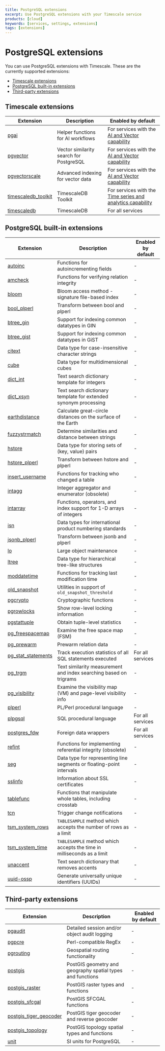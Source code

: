 ```yaml
---
title: PostgreSQL extensions
excerpt: Use PostgreSQL extensions with your Timescale service
products: [cloud]
keywords: [services, settings, extensions]
tags: [extensions]
---
```


# PostgreSQL extensions

You can use PostgreSQL extensions with Timescale. These are the currently
supported extensions:

- [Timescale extensions][timescale-extensions]
- [PostgreSQL built-in extensions][built-ins]
- [Third-party extensions][third-party]

## Timescale extensions

| Extension                                  | Description                            | Enabled by default                                                    |
|--------------------------------------------|----------------------------------------|-----------------------------------------------------------------------|
| [pgai][pgai]                               | Helper functions for AI workflows      | For services with the [AI and Vector capability][services]            |
| [pgvector][pgvector]                       | Vector similarity search for PostgreSQL | For services with the [AI and Vector capability][services]            |
| [pgvectorscale][pgvectorscale]             | Advanced indexing for vector data      | For services with the [AI and Vector capability][services]            |
| [timescaledb_toolkit][timescaledb-toolkit] | TimescaleDB Toolkit                    | For services with the [Time series and analytics capability][services]|
| [timescaledb][timescaledb]                 | TimescaleDB                            | For all services                                                      |

## PostgreSQL built-in extensions

| Extension                                | Description                                                            | Enabled by default  |
|------------------------------------------|------------------------------------------------------------------------|---------------------|
| [autoinc][autoinc]                       | Functions for autoincrementing fields                                  | -                   |
| [amcheck][amcheck]                       | Functions for verifying relation integrity                             | -                   | 
| [bloom][bloom]                           | Bloom access method - signature file-based index                       | -                   |
| [bool_plperl][bool-plper]                | Transform between bool and plperl                                      | -                   |
| [btree_gin][btree-gin]                   | Support for indexing common datatypes in GIN                           | -                   |
| [btree_gist][btree-gist]                 | Support for indexing common datatypes in GiST                          | -                   |
| [citext][citext]                         | Data type for case-insensitive character strings                       | -                   |
| [cube][cube]                             | Data type for multidimensional cubes                                   | -                   |
| [dict_int][dict-int]                     | Text search dictionary template for integers                           | -                   |
| [dict_xsyn][dict-xsyn]                   | Text search dictionary template for extended synonym processing        | -                   |
| [earthdistance][earthdistance]           | Calculate great-circle distances on the surface of the Earth           | -                   |
| [fuzzystrmatch][fuzzystrmatch]           | Determine similarities and distance between strings                    | -                   |
| [hstore][hstore]                         | Data type for storing sets of (key, value) pairs                       | -                   |
| [hstore_plperl][hstore]                  | Transform between hstore and plperl                                    | -                   |
| [insert_username][insert-username]       | Functions for tracking who changed a table                             | -                   |
| [intagg][intagg]                         | Integer aggregator and enumerator (obsolete)                           | -                   |
| [intarray][intarray]                     | Functions, operators, and index support for 1-D arrays of integers     | -                   |
| [isn][isn]                               | Data types for international product numbering standards               | -                   |
| [jsonb_plperl][jsonb-plperl]             | Transform between jsonb and plperl                                     | -                   |
| [lo][lo]                                 | Large object maintenance                                               | -                   |
| [ltree][ltree]                           | Data type for hierarchical tree-like structures                        | -                   |
| [moddatetime][moddatetime]               | Functions for tracking last modification time                          | -                   |
| [old_snapshot][old-snapshot]             | Utilities in support of `old_snapshot_threshold`                       | -                   |
| [pgcrypto][pgcrypto]                     | Cryptographic functions                                                | -                   |
| [pgrowlocks][pgrowlocks]                 | Show row-level locking information                                     | -                   |
| [pgstattuple][pgstattuple]               | Obtain tuple-level statistics                                          | -                   |
| [pg_freespacemap][pg-freespacemap]       | Examine the free space map (FSM)                                       | -                   |
| [pg_prewarm][pg-prewarm]                 | Prewarm relation data                                                  | -                   |
| [pg_stat_statements][pg-stat-statements] | Track execution statistics of all SQL statements executed              | For all services    |
| [pg_trgm][pg-trgm]                       | Text similarity measurement and index searching based on trigrams      | -                   |
| [pg_visibility][pg-visibility]           | Examine the visibility map (VM) and page-level visibility info         | -                   |
| [plperl][plperl]                         | PL/Perl procedural language                                            | -                   | 
| [plpgsql][plpgsql]                       | SQL procedural language                                                | For all services    |
| [postgres_fdw][postgres-fdw]             | Foreign data wrappers                                                  | For all services    |
| [refint][refint]                         | Functions for implementing referential integrity (obsolete)            | -                   |
| [seg][seg]                               | Data type for representing line segments or floating-point intervals   | -                   |
| [sslinfo][sslinfo]                       | Information about SSL certificates                                     | -                   |
| [tablefunc][tablefunc]                   | Functions that manipulate whole tables, including crosstab             | -                   |
| [tcn][tcn]                               | Trigger change notifications                                           | -                   |
| [tsm_system_rows][tsm-system-rows]       | `TABLESAMPLE` method which accepts the number of rows as a limit       | -                   |
| [tsm_system_time][tsm-system-time]       | `TABLESAMPLE` method which accepts the time in milliseconds as a limit | -                   |
| [unaccent][unaccent]                     | Text search dictionary that removes accents                            | -                   |
| [uuid-ossp][uuid-ossp]                   | Generate universally unique identifiers (UUIDs)                        | -                   |

## Third-party extensions

| Extension                                        | Description                                                | Enabled by default    |
|--------------------------------------------------|------------------------------------------------------------|-----------------------|
| [pgaudit][pgaudit]                               | Detailed session and/or object audit logging               | -                     |
| [pgpcre][pgpcre]                                 | Perl-compatible RegEx                                      | -                     |
| [pgrouting][pgrouting]                           | Geospatial routing functionality                           | -                     |
| [postgis][postgis]                               | PostGIS geometry and geography spatial types and functions | -                     |
| [postgis_raster][postgis-raster]                 | PostGIS raster types and functions                         | -                     |
| [postgis_sfcgal][postgis-sfcgal]                 | PostGIS SFCGAL functions                                   | -                     |
| [postgis_tiger_geocoder][postgis-tiger-geocoder] | PostGIS tiger geocoder and reverse geocoder                | -                     |
| [postgis_topology][postgis-topology]             | PostGIS topology spatial types and functions               | -                     |
| [unit][unit]                                     | SI units for PostgreSQL                                    | -                     |

[amcheck]: https://www.postgresql.org/docs/current/amcheck.html
[autoinc]: https://www.postgresql.org/docs/current/contrib-spi.html#CONTRIB-SPI-AUTOINC
[bloom]: https://www.postgresql.org/docs/current/bloom.html
[bool-plper]: https://www.postgresql.org/docs/current/plperl-funcs.html
[btree-gin]: https://www.postgresql.org/docs/current/btree-gin.html
[btree-gist]: https://www.postgresql.org/docs/current/btree-gist.html
[citext]: https://www.postgresql.org/docs/current/citext.html
[cube]: https://www.postgresql.org/docs/current/cube.html
[dict-int]: https://www.postgresql.org/docs/current/dict-int.html
[dict-xsyn]: https://www.postgresql.org/docs/current/dict-xsyn.html
[earthdistance]: https://www.postgresql.org/docs/current/earthdistance.html
[fuzzystrmatch]: https://www.postgresql.org/docs/current/fuzzystrmatch.html
[hstore]: https://www.postgresql.org/docs/current/hstore.html
[insert-username]: https://www.postgresql.org/docs/current/contrib-spi.html#CONTRIB-SPI-INSERT-USERNAME
[intagg]: https://www.postgresql.org/docs/current/intagg.html
[intarray]: https://www.postgresql.org/docs/current/intarray.html
[isn]: https://www.postgresql.org/docs/current/isn.html
[jsonb-plperl]: https://www.postgresql.org/docs/current/datatype-json.html#DATATYPE-JSON-TRANSFORMS
[lo]: https://www.postgresql.org/docs/current/lo.html
[ltree]: https://www.postgresql.org/docs/current/ltree.html
[moddatetime]: https://www.postgresql.org/docs/current/contrib-spi.html#CONTRIB-SPI-MODDATETIME
[old-snapshot]: https://www.postgresql.org/docs/16/oldsnapshot.html
[pg-freespacemap]: https://www.postgresql.org/docs/current/pgfreespacemap.html
[pg-prewarm]: https://www.postgresql.org/docs/current/pgprewarm.html
[pg-stat-statements]: https://www.postgresql.org/docs/current/pgstatstatements.html
[pg-trgm]: https://www.postgresql.org/docs/current/pgtrgm.html
[pg-visibility]: https://www.postgresql.org/docs/current/pgvisibility.html
[pgai]: /ai/:currentVersion:/
[pgaudit]: https://www.pgaudit.org/
[pgpcre]: https://github.com/petere/pgpcre
[pgrouting]: https://pgrouting.org/
[pgrowlocks]: https://www.postgresql.org/docs/current/pgrowlocks.html
[pgstattuple]: https://www.postgresql.org/docs/current/pgstattuple.html
[pgvector]: https://github.com/pgvector/pgvector
[pgvectorscale]: https://github.com/timescale/pgvectorscale
[plperl]: https://www.postgresql.org/docs/current/plperl.html
[plpgsql]: https://www.postgresql.org/docs/current/plpgsql.html
[postgis]: /use-timescale/:currentVersion:/extensions/postgis/
[postgis-raster]: https://postgis.net/docs/RT_reference.html
[postgis-sfcgal]: https://postgis.net/docs/reference_sfcgal.html
[postgis-tiger-geocoder]: https://postgis.net/docs/Extras.html#Tiger_Geocoder
[postgis-topology]: https://postgis.net/workshops/postgis-intro/topology.html
[postgres-fdw]: /use-timescale/:currentVersion:/schema-management/foreign-data-wrappers/
[refint]: https://www.postgresql.org/docs/current/contrib-spi.html
[seg]: https://www.postgresql.org/docs/current/seg.html
[pgcrypto]: /use-timescale/:currentVersion:/extensions/pgcrypto/
[sslinfo]: https://www.postgresql.org/docs/current/sslinfo.html
[tablefunc]: https://www.postgresql.org/docs/current/tablefunc.html
[tcn]: https://www.postgresql.org/docs/current/tcn.html
[timescaledb]: https://github.com/timescale/timescaledb
[timescaledb-toolkit]: https://github.com/timescale/timescaledb-toolkit
[timescale-vector]: https://github.com/timescale/python-vector
[tsm-system-rows]: https://www.postgresql.org/docs/current/tsm-system-rows.html
[tsm-system-time]: https://www.postgresql.org/docs/current/tsm-system-time.html
[unaccent]: https://www.postgresql.org/docs/current/unaccent.html
[unit]: https://github.com/df7cb/postgresql-unit
[uuid-ossp]: https://www.postgresql.org/docs/current/uuid-ossp.html 
[built-ins]: #postgresql-built-in-extensions
[timescale-extensions]: #timescale-extensions
[third-party]: #third-party-extensions
[services]: /getting-started/:currentVersion:/
